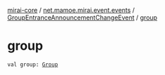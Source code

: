[mirai-core](../../index.md) / [net.mamoe.mirai.event.events](../index.md) / [GroupEntranceAnnouncementChangeEvent](index.md) / [group](./group.md)

# group

`val group: `[`Group`](../../net.mamoe.mirai.contact/-group/index.md)